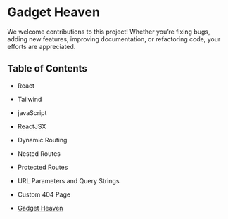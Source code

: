 # Gadget Heaven

We welcome contributions to this project! Whether you’re fixing bugs, adding new features, improving documentation, or refactoring code, your efforts are appreciated.

## Table of Contents
- React
- Tailwind
- javaScript
- ReactJSX
- Dynamic Routing 
- Nested Routes 
- Protected Routes 
- URL Parameters and Query Strings 
- Custom 404 Page

- [Gadget Heaven](https://symphonious-pavlova-855ad2.netlify.app/)